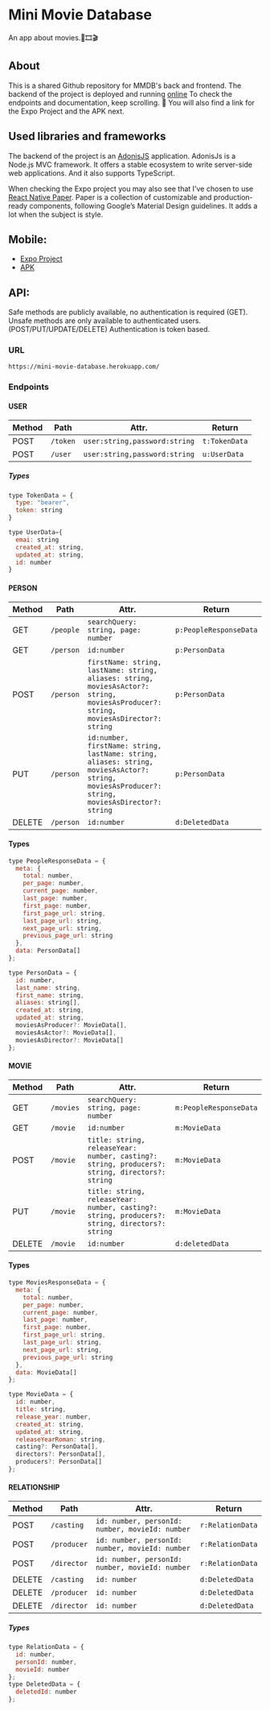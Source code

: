 # Mini Movie Database

An app about movies.🍿🎞️🎬

## About

This is a shared Github repository for MMDB's back and frontend.
The backend of the project is deployed and running [online](https://mini-movie-database.herokuapp.com/movies)
To check the endpoints and documentation, keep scrolling. 🙂
You will also find a link for the Expo Project and the APK next.

## Used libraries and frameworks

The backend of the project is an [AdonisJS](https://preview.adonisjs.com/blog/introducing-adonisjs-v5/) application.
AdonisJs is a Node.js MVC framework. It offers a stable ecosystem to write server-side web applications. And it also supports TypeScript.

When checking the Expo project you may also see that I've chosen to use [React Native Paper](https://callstack.github.io/react-native-paper/).
Paper is a collection of customizable and production-ready components, following Google’s Material Design guidelines. It adds a lot when the subject is style.

## Mobile:

- [Expo Project](https://expo.io/@bisk8s/MMDB)
- [APK](https://drive.google.com/file/d/1bqCr-p4Z3TY1Cl7EAl76RgD9DrE68APJ/view?usp=drivesdk)

## API:

Safe methods are publicly available, no authentication is required (GET).
Unsafe methods are only available to authenticated users. (POST/PUT/UPDATE/DELETE)
Authentication is token based.

### URL

`https://mini-movie-database.herokuapp.com/`

### Endpoints

#### USER

| Method | Path     | Attr.                         | Return        |
| ------ | -------- | ----------------------------- | ------------- |
| POST   | `/token` | `user:string,password:string` | `t:TokenData` |
| POST   | `/user`  | `user:string,password:string` | `u:UserData`  |

##### Types

```javascript
type TokenData = {
  type: "bearer",
  token: string
}

type UserData={
  emai: string
  created_at: string,
  updated_at: string,
  id: number
}
```

#### PERSON

| Method | Path      | Attr.                                                                                                                                           | Return                 |
| ------ | --------- | ----------------------------------------------------------------------------------------------------------------------------------------------- | ---------------------- |
| GET    | `/people` | `searchQuery: string, page: number`                                                                                                             | `p:PeopleResponseData` |
| GET    | `/person` | `id:number`                                                                                                                                     | `p:PersonData`         |
| POST   | `/person` | `firstName: string, lastName: string, aliases: string, moviesAsActor?: string, moviesAsProducer?: string, moviesAsDirector?: string`            | `p:PersonData`         |
| PUT    | `/person` | `id:number, firstName: string, lastName: string, aliases: string, moviesAsActor?: string, moviesAsProducer?: string, moviesAsDirector?: string` | `p:PersonData`         |
| DELETE | `/person` | `id:number`                                                                                                                                     | `d:DeletedData`        |

#### Types

```javascript
type PeopleResponseData = {
  meta: {
    total: number,
    per_page: number,
    current_page: number,
    last_page: number,
    first_page: number,
    first_page_url: string,
    last_page_url: string,
    next_page_url: string,
    previous_page_url: string
  },
  data: PersonData[]
};

type PersonData = {
  id: number,
  last_name: string,
  first_name: string,
  aliases: string[],
  created_at: string,
  updated_at: string,
  moviesAsProducer?: MovieData[],
  moviesAsActor?: MovieData[],
  moviesAsDirector?: MovieData[]
};
```

#### MOVIE

| Method | Path      | Attr.                                                                                          | Return                 |
| ------ | --------- | ---------------------------------------------------------------------------------------------- | ---------------------- |
| GET    | `/movies` | `searchQuery: string, page: number`                                                            | `m:PeopleResponseData` |
| GET    | `/movie`  | `id:number`                                                                                    | `m:MovieData`          |
| POST   | `/movie`  | `title: string, releaseYear: number, casting?: string, producers?: string, directors?: string` | `m:MovieData`          |
| PUT    | `/movie`  | `title: string, releaseYear: number, casting?: string, producers?: string, directors?: string` | `m:MovieData`          |
| DELETE | `/movie`  | `id:number`                                                                                    | `d:deletedData`        |

#### Types

```javascript
type MoviesResponseData = {
  meta: {
    total: number,
    per_page: number,
    current_page: number,
    last_page: number,
    first_page: number,
    first_page_url: string,
    last_page_url: string,
    next_page_url: string,
    previous_page_url: string
  },
  data: MovieData[]
};

type MovieData = {
  id: number,
  title: string,
  release_year: number,
  created_at: string,
  updated_at: string,
  releaseYearRoman: string,
  casting?: PersonData[],
  directors?: PersonData[],
  producers?: PersonData[]
};
```

#### RELATIONSHIP

| Method | Path        | Attr.                                           | Return           |
| ------ | ----------- | ----------------------------------------------- | ---------------- |
| POST   | `/casting`  | `id: number, personId: number, movieId: number` | `r:RelationData` |
| POST   | `/producer` | `id: number, personId: number, movieId: number` | `r:RelationData` |
| POST   | `/director` | `id: number, personId: number, movieId: number` | `r:RelationData` |
| DELETE | `/casting`  | `id: number`                                    | `d:DeletedData`  |
| DELETE | `/producer` | `id: number`                                    | `d:DeletedData`  |
| DELETE | `/director` | `id: number`                                    | `d:DeletedData`  |

##### Types

```javascript
type RelationData = {
  id: number,
  personId: number,
  movieId: number
};
type DeletedData = {
  deletedId: number
};
```
